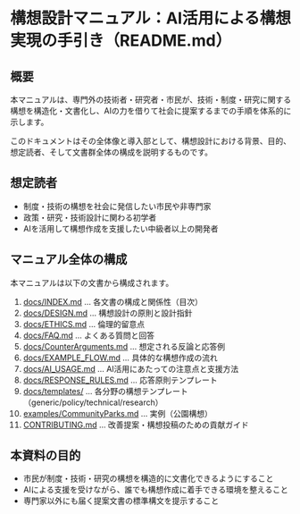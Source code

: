 # 構想設計マニュアル：AI活用による構想実現の手引き（README.md）

## 概要
本マニュアルは、専門外の技術者・研究者・市民が、技術・制度・研究に関する構想を構造化・文書化し、AIの力を借りて社会に提案するまでの手順を体系的に示します。

このドキュメントはその全体像と導入部として、構想設計における背景、目的、想定読者、そして文書群全体の構成を説明するものです。

## 想定読者
- 制度・技術の構想を社会に発信したい市民や非専門家
- 政策・研究・技術設計に関わる初学者
- AIを活用して構想作成を支援したい中級者以上の開発者

## マニュアル全体の構成
本マニュアルは以下の文書から構成されます。

1. [docs/INDEX.md](docs/INDEX.md) … 各文書の構成と関係性（目次）  
2. [docs/DESIGN.md](docs/DESIGN.md) … 構想設計の原則と設計指針  
3. [docs/ETHICS.md](docs/ETHICS.md) … 倫理的留意点  
4. [docs/FAQ.md](docs/FAQ.md) … よくある質問と回答  
5. [docs/CounterArguments.md](docs/CounterArguments.md) … 想定される反論と応答例  
6. [docs/EXAMPLE_FLOW.md](docs/EXAMPLE_FLOW.md) … 具体的な構想作成の流れ  
7. [docs/AI_USAGE.md](docs/AI_USAGE.md) … AI活用にあたっての注意点と支援方法  
8. [docs/RESPONSE_RULES.md](docs/RESPONSE_RULES.md) … 応答原則テンプレート  
9. [docs/templates/](docs/templates/) … 各分野の構想テンプレート（generic/policy/technical/research）  
10. [examples/CommunityParks.md](examples/CommunityParks.md) … 実例（公園構想）  
11. [CONTRIBUTING.md](CONTRIBUTING.md) … 改善提案・構想投稿のための貢献ガイド  

## 本資料の目的
- 市民が制度・技術・研究の構想を構造的に文書化できるようにすること  
- AIによる支援を受けながら、誰でも構想作成に着手できる環境を整えること  
- 専門家以外にも届く提案文書の標準構文を提示すること  
